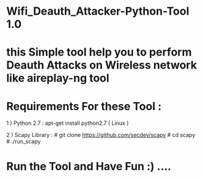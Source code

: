 # Wifi_Deauth_Attacker-Python-Tool 1.0

# this Simple tool help you to perform Deauth Attacks on Wireless network like aireplay-ng tool

# Requirements For these Tool : 
1 ) Python 2.7 :
    apt-get install python2.7 ( Linux )
    
2 ) Scapy Library : 
    # git clone https://github.com/secdev/scapy 
    # cd scapy 
    # ./run_scapy
    
    
# Run the Tool and Have Fun :)   ....    
    
